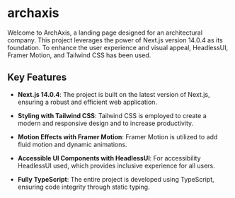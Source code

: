 # archaxis

Welcome to ArchAxis, a landing page designed for an architectural company. This project leverages the power of Next.js version 14.0.4 as its foundation. To enhance the user experience and visual appeal, HeadlessUI, Framer Motion, and Tailwind CSS has been used.

## Key Features

- **Next.js 14.0.4**: The project is built on the latest version of Next.js, ensuring a robust and efficient web application.

- **Styling with Tailwind CSS**: Tailwind CSS is employed to create a modern and responsive design and to increase productivity.

- **Motion Effects with Framer Motion**: Framer Motion is utilized to add fluid motion and dynamic animations.

- **Accessible UI Components with HeadlessUI**: For accessibility HeadlessUI used, which provides inclusive experience for all users.

- **Fully TypeScript**: The entire project is developed using TypeScript, ensuring code integrity through static typing.
